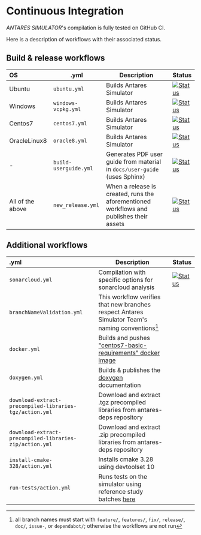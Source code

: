# Continuous Integration
*ANTARES SIMULATOR*'s compilation is fully tested on GitHub CI.

Here is a description of workflows with their associated status.

## Build & release workflows

| OS               | .yml                  | Description                                                                             | Status                                               |
|:-----------------|-----------------------|-----------------------------------------------------------------------------------------|------------------------------------------------------|
| Ubuntu           | `ubuntu.yml`          | Builds Antares Simulator                                                                | [![Status][ubuntu_ci_svg]][ubuntu_ci_link]           |
| Windows          | `windows-vcpkg.yml`   | Builds Antares Simulator                                                                | [![Status][windows_ci_svg]][windows_ci_link]         |
| Centos7          | `centos7.yml`         | Builds Antares Simulator                                                                | [![Status][centos_ci_svg]][centos_ci_link]           |
| OracleLinux8     | `oracle8.yml`         | Builds Antares Simulator                                                                | [![Status][oraclelinux_ci_svg]][oraclelinux_ci_link] |
| -                | `build-userguide.yml` | Generates PDF user guide from material in `docs/user-guide` (uses Sphinx)               | [![Status][userguide_svg]][userguide_link]           |
| All of the above | `new_release.yml`     | When a release is created, runs the aforementioned workflows and publishes their assets | [![Status][new_release_svg]][new_release_link]       |

## Additional workflows

| .yml                                                    | Description                                                                                                       | Status                                       |
|:--------------------------------------------------------|-------------------------------------------------------------------------------------------------------------------|----------------------------------------------|
| `sonarcloud.yml`                                        | Compilation with specific options for sonarcloud analysis                                                         | [![Status][sonarcloud_svg]][sonarcloud_link] |
| `branchNameValidation.yml`                              | This workflow verifies that new branches respect Antares Simulator Team's naming conventions[^1]                  |                                              |
| `docker.yml`                                            | Builds and pushes ["centos7-basic-requirements" docker image](https://hub.docker.com/r/antaresrte/rte-antares)    |                                              |
| `doxygen.yml`                                           | Builds & publishes the [doxygen](https://antaressimulatorteam.github.io/Antares_Simulator/doxygen/) documentation |                                              |
| `download-extract-precompiled-libraries-tgz/action.yml` | Download and extract .tgz precompiled libraries from antares-deps repository                                      |                                              |
| `download-extract-precompiled-libraries-zip/action.yml` | Download and extract .zip precompiled libraries from antares-deps repository                                      |                                              |
| `install-cmake-328/action.yml`                          | Installs cmake 3.28 using devtoolset 10                                                                           |                                              |
| `run-tests/action.yml`                                  | Runs tests on the simulator using reference study batches [here](https://github.com/AntaresSimulatorTeam/SimTest) |                                              |

[^1]: all branch names must start with `feature/`, `features/`, `fix/`, `release/`, `doc/`, `issue-`, or `dependabot/`; otherwise the workflows are not run

[ubuntu_ci_svg]: https://github.com/AntaresSimulatorTeam/Antares_Simulator/workflows/Ubuntu%20CI%20(push%20and/or%20release)/badge.svg
[ubuntu_ci_link]: https://github.com/AntaresSimulatorTeam/Antares_Simulator/actions?query=workflow%3A"Ubuntu%20CI%20(push%20and/or%20release)"

[windows_ci_only_svg]: https://github.com/AntaresSimulatorTeam/Antares_Simulator/workflows/Windows%20CI%20(pre-compiled%20only)/badge.svg
[windows_ci_only_link]: https://github.com/AntaresSimulatorTeam/Antares_Simulator/actions?query=workflow%3A"Windows%20CI%20(pre-compiled%20only)"

[windows_ci_svg]: https://github.com/AntaresSimulatorTeam/Antares_Simulator/workflows/Windows%20CI%20(VCPKG%20and%20pre-compiled)/badge.svg
[windows_ci_link]: https://github.com/AntaresSimulatorTeam/Antares_Simulator/actions?query=workflow%3A"Windows%20CI%20(VCPKG%20and%20pre-compiled)"

[centos_ci_svg]: https://github.com/AntaresSimulatorTeam/Antares_Simulator/workflows/Centos7%20CI%20(push%20and/or%20release)/badge.svg
[centos_ci_link]: https://github.com/AntaresSimulatorTeam/Antares_Simulator/actions?query=workflow%3A"Centos7%20CI%20(push%20and/or%20release)"

[oraclelinux_ci_svg]: https://github.com/AntaresSimulatorTeam/Antares_Simulator/workflows/Oracle%208%20CI%20(push%20and/or%20release)/badge.svg
[oraclelinux_ci_link]: https://github.com/AntaresSimulatorTeam/Antares_Simulator/actions?query=workflow%3A"Oracle%208%20CI%20(push%20and/or%20release)"

[sonarcloud_svg]: https://github.com/AntaresSimulatorTeam/Antares_Simulator/workflows/SonarCloud/badge.svg
[sonarcloud_link]: https://github.com/AntaresSimulatorTeam/Antares_Simulator/actions?query=workflow%3A"SonarCloud"

[userguide_svg]: https://github.com/AntaresSimulatorTeam/Antares_Simulator/workflows/Build%20Userguide%20pdf/badge.svg
[userguide_link]: https://github.com/AntaresSimulatorTeam/Antares_Simulator/actions?query=workflow%3A"Build%20Userguide%20pdf"

[new_release_svg]: https://github.com/AntaresSimulatorTeam/Antares_Simulator/workflows/Create%20new%20release/badge.svg
[new_release_link]: https://github.com/AntaresSimulatorTeam/Antares_Simulator/actions?query=workflow%3A"Create%20new%20release"
